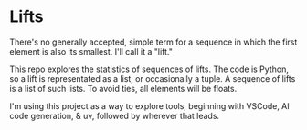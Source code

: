 # Lifts

There's no generally accepted, simple term for a sequence in which the first element is also its smallest.
I'll call it a "lift."

This repo explores the statistics of sequences of lifts.
The code is Python, so a lift is representated as a list, or occasionally a tuple.
A sequence of lifts is a list of such lists.
To avoid ties, all elements will be floats.

I'm using this project as a way to explore tools, beginning with VSCode, AI code generation, & uv,
followed by wherever that leads.
